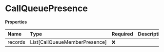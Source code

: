 # CallQueuePresence

**Properties**

| Name    | Type                          | Required | Description |
| :------ | :---------------------------- | :------- | :---------- |
| records | List[CallQueueMemberPresence] | ❌       |             |

<!-- This file was generated by liblab | https://liblab.com/ -->
